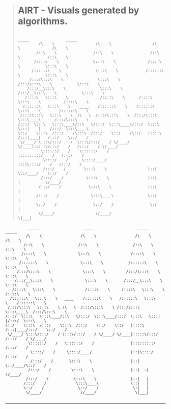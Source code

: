> # AIRT - Visuals generated by algorithms.
> ```
>           _____                    _____                    _____                _____
>          /\    \                  /\    \                  /\    \              /\    \
>         /::\    \                /::\    \                /::\    \            /::\    \
>        /::::\    \               \:::\    \              /::::\    \           \:::\    \
>       /::::::\    \               \:::\    \            /::::::\    \           \:::\    \
>      /:::/\:::\    \               \:::\    \          /:::/\:::\    \           \:::\    \
>     /:::/__\:::\    \               \:::\    \        /:::/__\:::\    \           \:::\    \
>    /::::\   \:::\    \              /::::\    \      /::::\   \:::\    \          /::::\    \
>   /::::::\   \:::\    \    ____    /::::::\    \    /::::::\   \:::\    \        /::::::\    \
>  /:::/\:::\   \:::\    \  /\   \  /:::/\:::\    \  /:::/\:::\   \:::\____\      /:::/\:::\    \
> /:::/  \:::\   \:::\____\/::\   \/:::/  \:::\____\/:::/  \:::\   \:::|    |    /:::/  \:::\____\
> \::/    \:::\  /:::/    /\:::\  /:::/    \::/    /\::/   |::::\  /:::|____|   /:::/    \::/    /
>  \/____/ \:::\/:::/    /  \:::\/:::/    / \/____/  \/____|:::::\/:::/    /   /:::/    / \/____/
>           \::::::/    /    \::::::/    /                 |:::::::::/    /   /:::/    /
>            \::::/    /      \::::/____/                  |::|\::::/    /   /:::/    /
>            /:::/    /        \:::\    \                  |::| \::/____/    \::/    /
>           /:::/    /          \:::\    \                 |::|   |           \/____/
>          /:::/    /            \:::\    \                |::|   |
>         /:::/    /              \:::\____\               \::|   |
>         \::/    /                \::/    /                \:|   |
>          \/____/                  \/____/                  \|___|
> ```
```
          _____                   _____                   _____            _____          
         /\    \                 /\    \                 /\    \          /\    \         
        /::\    \               /::\    \               /::\    \        /::\    \        
       /::::\    \              \:::\    \             /::::\    \       \:::\    \       
      /::::::\    \              \:::\    \           /::::::\    \       \:::\    \      
     /:::/\:::\    \              \:::\    \         /:::/\:::\    \       \:::\    \     
    /:::/__\:::\    \              \:::\    \       /:::/__\:::\    \       \:::\    \    
   /::::\   \:::\    \             /::::\    \     /::::\   \:::\    \      /::::\    \   
  /::::::\   \:::\    \   ____    /::::::\    \   /::::::\   \:::\    \    /::::::\    \  
 /:::/\:::\   \:::\    \ /\   \  /:::/\:::\    \ /:::/\:::\   \:::\____\  /:::/\:::\    \ 
/:::/  \:::\   \:::\____/::\   \/:::/  \:::\____/:::/  \:::\   \:::|    |/:::/  \:::\____\
\::/    \:::\  /:::/    \:::\  /:::/    \::/    \::/   |::::\  /:::|____/:::/    \::/    /
 \/____/ \:::\/:::/    / \:::\/:::/    / \/____/ \/____|:::::\/:::/    /:::/    / \/____/ 
          \::::::/    /   \::::::/    /                |:::::::::/    /:::/    /          
           \::::/    /     \::::/____/                 |::|\::::/    /:::/    /           
           /:::/    /       \:::\    \                 |::| \::/____/\::/    /            
          /:::/    /         \:::\    \                |::|  ~|       \/____/             
         /:::/    /           \:::\    \               |::|   |                           
        /:::/    /             \:::\____\              \::|   |                           
        \::/    /               \::/    /               \:|   |                           
         \/____/                 \/____/                 \|___|                           
                                                                                          
```
---
